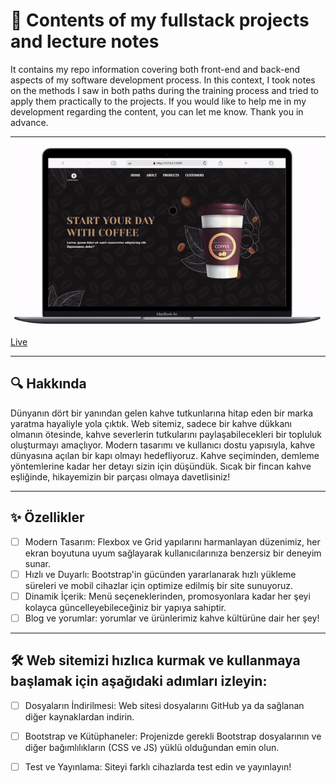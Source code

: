 # 📌 Contents of my fullstack projects and lecture notes

It contains my repo information covering both front-end and back-end aspects of my software development process. In this context, I took notes on the methods 
I saw in both paths during the training process and tried to apply them practically to the projects. If you would like to help me in my development regarding the content, you can let me know. Thank you in advance.

---
![Proje Demosu](img/coffe-shop.gif)

[Live](https://yavuzahmet1.github.io/fullstack-clarusway/projects/coffee-shop/)

---

## 🔍 Hakkında

Dünyanın dört bir yanından gelen kahve tutkunlarına hitap eden bir marka yaratma hayaliyle yola çıktık. Web sitemiz, sadece bir kahve dükkanı olmanın ötesinde, kahve severlerin tutkularını paylaşabilecekleri bir topluluk oluşturmayı amaçlıyor. Modern tasarımı ve kullanıcı dostu yapısıyla, kahve dünyasına açılan bir kapı olmayı hedefliyoruz. Kahve seçiminden, demleme yöntemlerine kadar her detayı sizin için düşündük. Sıcak bir fincan kahve eşliğinde, hikayemizin bir parçası olmaya davetlisiniz!

---

## ✨ Özellikler

- [ ] Modern Tasarım: Flexbox ve Grid yapılarını harmanlayan düzenimiz, her ekran boyutuna uyum sağlayarak kullanıcılarınıza benzersiz bir deneyim sunar.
- [ ] Hızlı ve Duyarlı: Bootstrap'in gücünden yararlanarak hızlı yükleme süreleri ve mobil cihazlar için optimize edilmiş bir site sunuyoruz.
- [ ] Dinamik İçerik: Menü seçeneklerinden, promosyonlara kadar her şeyi kolayca güncelleyebileceğiniz bir yapıya sahiptir.
- [ ] Blog ve yorumlar: yorumlar ve ürünlerimiz kahve kültürüne dair her şey!

---

## 🛠️ Web sitemizi hızlıca kurmak ve kullanmaya başlamak için aşağıdaki adımları izleyin:

- [ ] Dosyaların İndirilmesi: Web sitesi dosyalarını GitHub ya da sağlanan diğer kaynaklardan indirin.
- [ ] Bootstrap ve Kütüphaneler: Projenizde gerekli Bootstrap dosyalarının ve diğer bağımlılıkların (CSS ve JS) yüklü olduğundan emin olun.
- [ ] Test ve Yayınlama: Siteyi farklı cihazlarda test edin ve yayınlayın!



